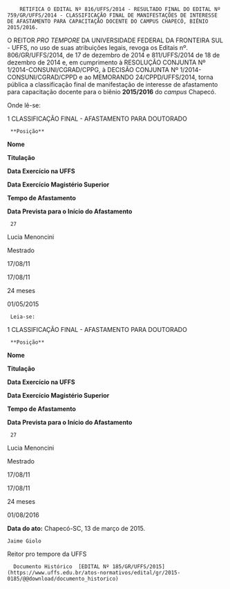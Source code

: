        RETIFICA O EDITAL Nº 816/UFFS/2014 - RESULTADO FINAL DO EDITAL Nº 759/GR/UFFS/2014 - CLASSIFICAÇÃO FINAL DE MANIFESTAÇÕES DE INTERESSE DE AFASTAMENTO PARA CAPACITAÇÃO DOCENTE DO CAMPUS CHAPECÓ, BIÊNIO 2015/2016.  

O REITOR *PRO TEMPORE* DA UNIVERSIDADE FEDERAL DA FRONTEIRA SUL - UFFS, no uso de suas atribuições legais, revoga os Editais nº. 806/GR/UFFS/2014, de 17 de dezembro de 2014 e 811/UFFS/2014 de 18 de dezembro de 2014 e, em cumprimento à RESOLUÇÃO CONJUNTA Nº 1/2014-CONSUNI/CGRAD/CPPG, à DECISÃO CONJUNTA Nº 1/2014-CONSUNI/CGRAD/CPPD e ao MEMORANDO 24/CPPD/UFFS/2014, torna pública a classificação final de manifestação de interesse de afastamento para capacitação docente para o biênio **2015/2016** do *campus* Chapecó.

 Onde lê-se:

 1 CLASSIFICAÇÃO FINAL - AFASTAMENTO PARA DOUTORADO

     **Posição**

   **Nome**

   **Titulação**

   **Data Exercício na UFFS**

   **Data Exercício Magistério Superior**

   **Tempo de Afastamento**

   **Data Prevista para o Início do Afastamento**

     27

   Lucia Menoncini

   Mestrado

   17/08/11

   17/08/11

   24 meses

   01/05/2015

     Leia-se:

 1 CLASSIFICAÇÃO FINAL - AFASTAMENTO PARA DOUTORADO

     **Posição**

   **Nome**

   **Titulação**

   **Data Exercício na UFFS**

   **Data Exercício Magistério Superior**

   **Tempo de Afastamento**

   **Data Prevista para o Início do Afastamento**

     27

   Lucia Menoncini

   Mestrado

   17/08/11

   17/08/11

   24 meses

   01/08/2016

      

   **Data do ato:** Chapecó-SC, 13 de março de 2015.   
 

    Jaime Giolo   
 Reitor pro tempore da UFFS 

      Documento Histórico  [EDITAL Nº 185/GR/UFFS/2015](https://www.uffs.edu.br/atos-normativos/edital/gr/2015-0185/@@download/documento_historico)     
      